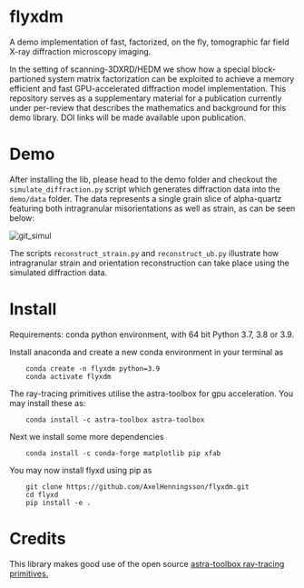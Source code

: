 # flyxdm
A demo implementation of fast, factorized, on the fly, tomographic far field X-ray diffraction microscopy imaging.

In the setting of scanning-3DXRD/HEDM we show how a special block-partioned system matrix factorization can be exploited to achieve a memory efficient and fast GPU-accelerated diffraction model implementation. This repository serves as a supplementary material for a publication currently under per-review that describes the mathematics and background for this demo library. DOI links will be made available upon publication.

# Demo
After installing the lib, please head to the demo folder and checkout the `simulate_diffraction.py` script which generates diffraction data into the `demo/data` folder. The data represents a single grain slice of alpha-quartz featuring both intragranular misorientations as well as strain, as can be seen below:

![git_simul](https://github.com/AxelHenningsson/flyxdm/assets/31615210/abe6d16d-64e3-461a-b44f-43212a660ca4)


The scripts `reconstruct_strain.py` and `reconstruct_ub.py` illustrate how intragranular strain and orientation reconstruction can take place using the simulated diffraction data.

# Install
Requirements: conda python environment, with 64 bit Python 3.7, 3.8 or 3.9.

Install anaconda and create a new conda environment in your terminal as
```
    conda create -n flyxdm python=3.9
    conda activate flyxdm
```
The ray-tracing primitives utilise the astra-toolbox for gpu acceleration. You may install these as:
```
    conda install -c astra-toolbox astra-toolbox
```
Next we install some more dependencies
```
    conda install -c conda-forge matplotlib pip xfab
```
You may now install flyxd using pip as
```
    git clone https://github.com/AxelHenningsson/flyxdm.git
    cd flyxd
    pip install -e .
```

# Credits
This library makes good use of the open source [astra-toolbox ray-tracing primitives.](https://github.com/astra-toolbox/astra-toolbox)
